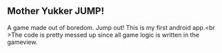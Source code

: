 ## Mother Yukker JUMP!
A game made out of boredom. Jump out!
This is my first android app.<br \>The code is pretty messed up since all game logic is written in the gameview.
